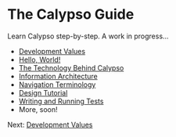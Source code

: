 # The Calypso Guide

Learn Calypso step-by-step. A work in progress…

- [Development Values](0-values.md)
- [Hello, World!](hello-world.md)
- [The Technology Behind Calypso](tech-behind-calypso.md)
- [Information Architecture](information-architecture.md)
- [Navigation Terminology](navigation-terminology.md)
- [Design Tutorial](design-tutorial.md)
- [Writing and Running Tests](../testing/testing-overview.md)
- More, soon!

Next: [Development Values](0-values.md)
